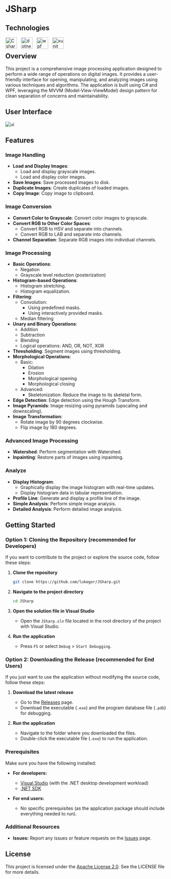 # JSharp

## Technologies
[<img align="left" alt="Csharp" width="36px" src="https://cdn.jsdelivr.net/gh/devicons/devicon/icons/csharp/csharp-original.svg" style="padding-right:10px;"/>][csharp]
[<img align="left" alt="dotnet" width="36px" src="https://upload.wikimedia.org/wikipedia/commons/thumb/7/7d/Microsoft_.NET_logo.svg/2048px-Microsoft_.NET_logo.svg.png" style="padding-right:10px;"/>][dotnet]
[<img align="left" alt="wpf" width="36px" src="https://dotnetexpertshome.files.wordpress.com/2019/07/wpf.png" style="padding-right:10px;"/>][wpf]
[<img align="left" alt="xunit" width="36px" src="https://avatars.githubusercontent.com/u/2092016?s=200&v=4" style="padding-right:10px;"/>][xunit]

[csharp]: https://en.wikipedia.org/wiki/C_Sharp_(programming_language)
[dotnet]: https://en.wikipedia.org/wiki/.NET
[wpf]: https://en.wikipedia.org/wiki/Windows_Presentation_Foundation
[xunit]: https://xunit.net/

<br>

## Overview

This project is a comprehensive image processing application designed to perform a wide range of operations on digital images. It provides a user-friendly interface for opening, manipulating, and analyzing images using various techniques and algorithms. The application is built using C# and WPF, leveraging the MVVM (Model-View-ViewModel) design pattern for clean separation of concerns and maintainability.

## User Interface
![ui](https://github.com/user-attachments/assets/710ed3d2-7beb-4bbc-a4b1-2eb09a3e218e)


## Features

### Image Handling

- **Load and Display Images**:
  - Load and display grayscale images.
  - Load and display color images.
- **Save Images**: Save processed images to disk.
- **Duplicate Images**: Create duplicates of loaded images.
- **Copy Image**: Copy image to clipboard.

### Image Conversion

- **Convert Color to Grayscale**: Convert color images to grayscale.
- **Convert RGB to Other Color Spaces**:
  - Convert RGB to HSV and separate into channels.
  - Convert RGB to LAB and separate into channels.
- **Channel Separation**: Separate RGB images into individual channels.

### Image Processing

- **Basic Operations**:
  - Negation
  - Grayscale level reduction (posterization)
- **Histogram-based Operations**:
  - Histogram stretching.
  - Histogram equalization.
- **Filtering**:
  - Convolution:
    - Using predefined masks.
    - Using interactively provided masks.
  - Median filtering
- **Unary and Binary Operations**:
  - Addition
  - Subtraction
  - Blending
  - Logical operations: AND, OR, NOT, XOR
- **Thresholding**: Segment images using thresholding.
- **Morphological Operations**:
  - Basic:
    - Dilation
    - Erosion
    - Morphological opening
    - Morphological closing
  - Advanced:
    - Skeletonization: Reduce the image to its skeletal form.
- **Edge Detection**: Edge detection using the Hough Transform.
- **Image Pyramids**: Image resizing using pyramids (upscaling and downscaling).
- **Image Transformation**:
  - Rotate image by 90 degrees clockwise.
  - Flip image by 180 degrees.

### Advanced Image Processing

- **Watershed**: Perform segmentation with Watershed.
- **Inpainting**: Restore parts of images using inpainting.

### Analyze

- **Display Histogram**:
  - Graphically display the image histogram with real-time updates.
  - Display histogram data in tabular representation.
- **Profile Line**: Generate and display a profile line of the image.
- **Simple Analysis**: Perform simple image analysis.
- **Detailed Analysis**: Perform detailed image analysis.

## Getting Started

### Option 1: Cloning the Repository (recommended for Developers)

If you want to contribute to the project or explore the source code, follow these steps:

1. **Clone the repository**
    ```sh
    git clone https://github.com/lukegor/JSharp.git
    ```
2. **Navigate to the project directory**
    ```sh
    cd JSharp
    ```
3. **Open the solution file in Visual Studio**
    - Open the `JSharp.sln` file located in the root directory of the project with Visual Studio.

4. **Run the application**
    - Press `F5` or select `Debug` > `Start Debugging`.

### Option 2: Downloading the Release (recommended for End Users)

If you just want to use the application without modifying the source code, follow these steps:

1. **Download the latest release**
    - Go to the [Releases](https://github.com/lukegor/JSharp/releases) page.
    - Download the executable (`.exe`) and the program database file (`.pdb`) for debugging.

2. **Run the application**
    - Navigate to the folder where you downloaded the files.
    - Double-click the executable file (`.exe`) to run the application.

### Prerequisites

Make sure you have the following installed:

- **For developers:**
  - [Visual Studio](https://visualstudio.microsoft.com/) (with the .NET desktop development workload)
  - [.NET SDK](https://dotnet.microsoft.com/download)

- **For end users:**
  - No specific prerequisites (as the application package should include everything needed to run).

### Additional Resources

- **Issues:** Report any issues or feature requests on the [Issues](https://github.com/lukegor/JSharp/issues) page.


## License

This project is licensed under the [Apache License 2.0](https://opensource.org/license/apache-2-0/). See the LICENSE file for more details.

